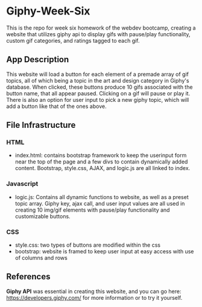 # Giphy-Week-Six
This is the repo for week six homework of the webdev bootcamp, creating a website that utilizes giphy api to display gifs with pause/play functionality, custom gif categories, and ratings tagged to each gif.

## App Description
This website will load a button for each element of a premade array of gif topics, all of which being a topic in the art and design category in Giphy's database. When clicked, these buttons produce 10 gifs associated with the button name, that all appear paused. Clicking on a gif will pause or play it. There is also an option for user input to pick a new giphy topic, which will add a button like that of the ones above.

## File Infrastructure
### HTML
 * index.html: contains bootstrap framework to keep the userinput form near the top of the page and a few divs to contain dynamically added content. Bootstrap, style.css, AJAX, and logic.js are all linked to index.

 ### Javascript
 * logic.js: Contains all dynamic functions to website, as well as a preset topic array. Giphy key, ajax call, and user input values are all used in creating 10 img/gif elements with pause/play functionality and customizable buttons.
 
 ### CSS
 * style.css: two types of buttons are modified within the css
 * bootstrap: website is framed to keep user input at easy access with use of columns and rows

## References
 **Giphy API** was essential in creating this website, and you can go here: https://developers.giphy.com/ for more information or to try it yourself.

